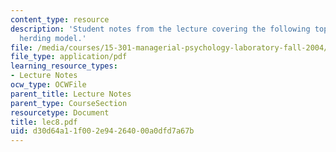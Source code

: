 ```yaml
---
content_type: resource
description: 'Student notes from the lecture covering the following topic: the self
  herding model.'
file: /media/courses/15-301-managerial-psychology-laboratory-fall-2004/d30d64a11f002e94264000a0dfd7a67b_lec8.pdf
file_type: application/pdf
learning_resource_types:
- Lecture Notes
ocw_type: OCWFile
parent_title: Lecture Notes
parent_type: CourseSection
resourcetype: Document
title: lec8.pdf
uid: d30d64a1-1f00-2e94-2640-00a0dfd7a67b
---
```

